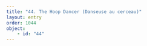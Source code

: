 ```yaml
---
title: "44. The Hoop Dancer (Danseuse au cerceau)"
layout: entry
order: 1044
object:
    - id: "44"
---
```

